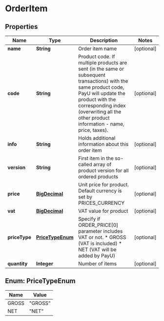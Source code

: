 
# OrderItem

## Properties
Name | Type | Description | Notes
------------ | ------------- | ------------- | -------------
**name** | **String** | Order item name |  [optional]
**code** | **String** | Product code. If multiple products are sent (in the same or subsequent transactions) with the same product code, PayU will update the product with the corresponding index (overwriting all the other product information - name, price, taxes).  |  [optional]
**info** | **String** | Holds additional information about this order item  |  [optional]
**version** | **String** | First item in the so-called array of product version for all ordered products  |  [optional]
**price** | [**BigDecimal**](BigDecimal.md) | Unit price for product. Default currency is set by PRICES_CURRENCY  |  [optional]
**vat** | [**BigDecimal**](BigDecimal.md) | VAT value for product |  [optional]
**priceType** | [**PriceTypeEnum**](#PriceTypeEnum) | Specify if ORDER_PRICE[0] parameter includes VAT or not. * GROSS (VAT is included) * NET (VAT will be added by PayU)  |  [optional]
**quantity** | **Integer** | Number of items |  [optional]


<a name="PriceTypeEnum"></a>
## Enum: PriceTypeEnum
Name | Value
---- | -----
GROSS | &quot;GROSS&quot;
NET | &quot;NET&quot;



